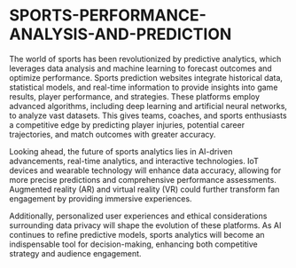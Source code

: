 # SPORTS-PERFORMANCE-ANALYSIS-AND-PREDICTION
The world of sports has been revolutionized by predictive analytics, which leverages data analysis and machine learning to forecast outcomes and optimize performance. 
Sports prediction websites integrate historical data, statistical models, and real-time information to provide insights into game results, player performance, and strategies.
These platforms employ advanced algorithms, including deep learning and artificial neural networks, to analyze vast datasets. This gives teams, coaches, and sports enthusiasts 
a competitive edge by predicting player injuries, potential career trajectories, and match outcomes with greater accuracy.

Looking ahead, the future of sports analytics lies in AI-driven advancements, real-time analytics, and interactive technologies. 
IoT devices and wearable technology will enhance data accuracy, allowing for more precise predictions and comprehensive performance assessments. 
Augmented reality (AR) and virtual reality (VR) could further transform fan engagement by providing immersive experiences.

Additionally, personalized user experiences and ethical considerations surrounding data privacy will shape the evolution of these platforms. As AI continues to refine predictive models, 
sports analytics will become an indispensable tool for decision-making, enhancing both competitive strategy and audience engagement.
